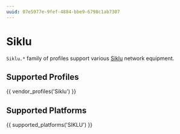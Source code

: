 ```yaml
---
uuid: 07e5977e-9fef-4884-bbe9-6798c1ab7307
---
```

# Siklu

`Siklu.*` family of profiles support various [Siklu](http://www.siklu.com)
network equipment.

## Supported Profiles

{{ vendor_profiles('Siklu') }}

## Supported Platforms

{{ supported_platforms('SIKLU') }}
